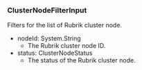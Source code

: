 ### ClusterNodeFilterInput
Filters for the list of Rubrik cluster node.

- nodeId: System.String
  - The Rubrik cluster node ID.
- status: ClusterNodeStatus
  - The status of the Rubrik cluster node.
